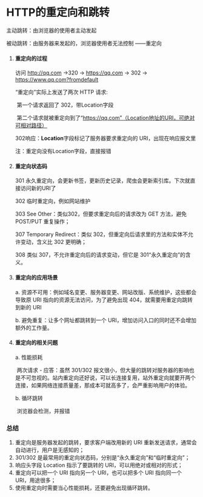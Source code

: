 # HTTP的重定向和跳转

主动跳转：由浏览器的使用者主动发起

被动跳转：由服务器来发起的，浏览器使用者无法控制 ——重定向



1. #### 重定向的过程

   访问 http://qq.com ->320 -> https://qq.com -> 302 -> https://www.qq.com?fromdefault

   “重定向”实际上发送了两次 HTTP 请求:

   ​	第一个请求返回了 302，带Location字段

   ​	第二个请求就被重定向到了“https://qq.com”（Location地址的URI，可绝对可相对路径）

   302响应：**Location**字段标记了服务器要求重定向的 URI，出现在响应报文里

   注：重定向没有Location字段，直接报错



2. #### 重定向状态码

   301	永久重定向，会更新书签，更新历史记录，爬虫会更新索引库。下次就直接访问新的URI了

   302	临时重定向，例如网站维护

   303	See Other：类似302，但要求重定向后的请求改为 GET 方法，避免 POST/PUT 重复操作；

   307	Temporary Redirect：类似 302，但重定向后请求里的方法和实体不允许变动，含义比 302 更明确；

   308	类似 307，不允许重定向后的请求变动，但它是 301“永久重定向”的含义。



3. #### 重定向的应用场景

   a. 资源不可用：例如域名变更、服务器变更、网站改版、系统维护，这些都会导致原 URI 指向的资源无法访问，为了避免出现 404，就需要用重定向跳转到新的 URI

   b. 避免重复：让多个网址都跳转到一个 URI，增加访问入口的同时还不会增加额外的工作量。



4. #### 重定向的相关问题

   a. 性能损耗

   ​	两次请求 - 应答：虽然 301/302 报文很小，但大量的跳转对服务器的影响也是不可忽视的。站内重定向还好说，可以长连接复用，站外重定向就要开两个连接，如果网络连接质量差，那成本可就高多了，会严重影响用户的体验。

   b. 循环跳转

   ​	浏览器会检测，并报错



### 总结

1. 重定向是服务器发起的跳转，要求客户端改用新的 URI 重新发送请求，通常会自动进行，用户是无感知的；
2. 301/302 是最常用的重定向状态码，分别是“永久重定向”和“临时重定向”；
3. 响应头字段 Location 指示了要跳转的 URI，可以用绝对或相对的形式；
4. 重定向可以把一个 URI 指向另一个 URI，也可以把多个 URI 指向同一个 URI，用途很多；
5. 使用重定向时需要当心性能损耗，还要避免出现循环跳转。

















